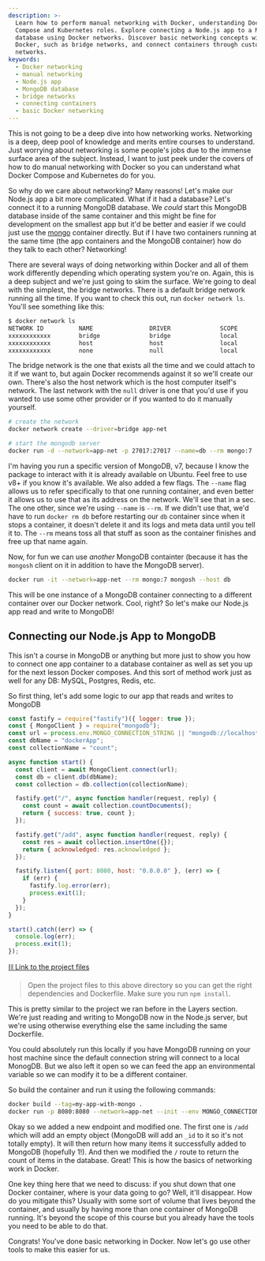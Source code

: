 ```yaml
---
description: >-
  Learn how to perform manual networking with Docker, understanding Docker
  Compose and Kubernetes roles. Explore connecting a Node.js app to a MongoDB
  database using Docker networks. Discover basic networking concepts within
  Docker, such as bridge networks, and connect containers through custom
  networks.
keywords:
  - Docker networking
  - manual networking
  - Node.js app
  - MongoDB database
  - bridge networks
  - connecting containers
  - basic Docker networking
---
```


This is not going to be a deep dive into how networking works. Networking is a deep, deep pool of knowledge and merits entire courses to understand. Just worrying about networking is some people's jobs due to the immense surface area of the subject. Instead, I want to just peek under the covers of how to do manual networking with Docker so you can understand what Docker Compose and Kubernetes do for you.

So why do we care about networking? Many reasons! Let's make our Node.js app a bit more complicated. What if it had a database? Let's connect it to a running MongoDB database. We _could_ start this MongoDB database inside of the same container and this might be fine for development on the smallest app but it'd be better and easier if we could just use the [mongo][mongo] container directly. But if I have two containers running at the same time (the app containers and the MongoDB container) how do they talk to each other? Networking!

There are several ways of doing networking within Docker and all of them work differently depending which operating system you're on. Again, this is a deep subject and we're just going to skim the surface. We're going to deal with the simplest, the bridge networks. There is a default bridge network running all the time. If you want to check this out, run `docker network ls`. You'll see something like this:

```bash
$ docker network ls
NETWORK ID          NAME                DRIVER              SCOPE
xxxxxxxxxxxx        bridge              bridge              local
xxxxxxxxxxxx        host                host                local
xxxxxxxxxxxx        none                null                local
```

The bridge network is the one that exists all the time and we could attach to it if we want to, but again Docker recommends against it so we'll create our own. There's also the host network which is the host computer itself's network. The last network with the `null` driver is one that you'd use if you wanted to use some other provider or if you wanted to do it manually yourself.

```bash
# create the network
docker network create --driver=bridge app-net

# start the mongodb server
docker run -d --network=app-net -p 27017:27017 --name=db --rm mongo:7
```

I'm having you run a specific version of MongoDB, v7, because I know the package to interact with it is already available on Ubuntu. Feel free to use v8+ if you know it's available. We also added a few flags. The `--name` flag allows us to refer specifically to that one running container, and even better it allows us to use that as its address on the network. We'll see that in a sec. The one other, since we're using `--name` is `--rm`. If we didn't use that, we'd have to run `docker rm db` before restarting our `db` container since when it stops a container, it doesn't delete it and its logs and meta data until you tell it to. The `--rm` means toss all that stuff as soon as the container finishes and free up that name again.

Now, for fun we can use _another_ MongoDB containter (because it has the `mongosh` client on it in addition to have the MongoDB server).

```bash
docker run -it --network=app-net --rm mongo:7 mongosh --host db
```

This will be one instance of a MongoDB container connecting to a different container over our Docker network. Cool, right? So let's make our Node.js app read and write to MongoDB!

## Connecting our Node.js App to MongoDB

This isn't a course in MongoDB or anything but more just to show you how to connect one app container to a database container as well as set you up for the next lesson Docker composes. And this sort of method work just as well for any DB: MySQL, Postgres, Redis, etc.

So first thing, let's add some logic to our app that reads and writes to MongoDB

```javascript
const fastify = require("fastify")({ logger: true });
const { MongoClient } = require("mongodb");
const url = process.env.MONGO_CONNECTION_STRING || "mongodb://localhost:27017";
const dbName = "dockerApp";
const collectionName = "count";

async function start() {
  const client = await MongoClient.connect(url);
  const db = client.db(dbName);
  const collection = db.collection(collectionName);

  fastify.get("/", async function handler(request, reply) {
    const count = await collection.countDocuments();
    return { success: true, count };
  });

  fastify.get("/add", async function handler(request, reply) {
    const res = await collection.insertOne({});
    return { acknowledged: res.acknowledged };
  });

  fastify.listen({ port: 8080, host: "0.0.0.0" }, (err) => {
    if (err) {
      fastify.log.error(err);
      process.exit(1);
    }
  });
}

start().catch((err) => {
  console.log(err);
  process.exit(1);
});
```

[⛓️ Link to the project files][project]

> Open the project files to this above directory so you can get the right dependencies and Dockerfile. Make sure you run `npm install`.

This is pretty similar to the project we ran before in the Layers section. We're just reading and writing to MongoDB now in the Node.js server, but we're using otherwise everything else the same including the same Dockerfile.

You could absolutely run this locally if you have MongoDB running on your host machine since the default connection string will connect to a local MonogDB. But we also left it open so we can feed the app an environmental variable so we can modify it to be a different container.

So build the container and run it using the following commands:

```bash
docker build --tag=my-app-with-mongo .
docker run -p 8080:8080 --network=app-net --init --env MONGO_CONNECTION_STRING=mongodb://db:27017 my-app-with-mongo
```

Okay so we added a new endpoint and modified one. The first one is `/add` which will add an empty object (MongoDB will add an `_id` to it so it's not totally empty). It will then return how many items it successfully added to MongoDB (hopefully 1!). And then we modified the `/` route to return the count of items in the database. Great! This is how the basics of networking work in Docker.

One key thing here that we need to discuss: if you shut down that one Docker container, where is your data going to go? Well, it'll disappear. How do you mitigate this? Usually with some sort of volume that lives beyond the container, and usually by having more than one container of MongoDB running. It's beyond the scope of this course but you already have the tools you need to be able to do that.

Congrats! You've done basic networking in Docker. Now let's go use other tools to make this easier for us.

[mongo]: https://hub.docker.com/_/mongo
[project]: https://github.com/btholt/project-files-for-complete-intro-to-containers-v2/blob/main/networking-with-docker
